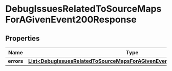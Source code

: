 

# DebugIssuesRelatedToSourceMapsForAGivenEvent200Response


## Properties

| Name | Type | Description | Notes |
|------------ | ------------- | ------------- | -------------|
|**errors** | [**List&lt;DebugIssuesRelatedToSourceMapsForAGivenEvent200ResponseErrorsInner&gt;**](DebugIssuesRelatedToSourceMapsForAGivenEvent200ResponseErrorsInner.md) |  |  |



